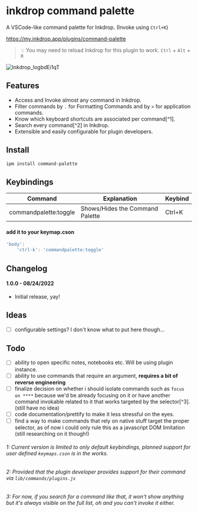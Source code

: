 # inkdrop command palette

A VSCode-like command palette for Inkdrop. (Invoke using `Ctrl+K`)

https://my.inkdrop.app/plugins/command-palette

> 💡 You may need to reload Inkdrop for this plugin to work. `Ctrl` + `Alt` + `R`

![Inkdrop_logbdEi1qT](https://user-images.githubusercontent.com/53419401/186372300-eadccb9e-5acb-4771-ac1c-1d46728ce75a.gif)

## Features

- Access and Invoke almost any command in Inkdrop.
- Filter commands by `.` for Formatting Commands and by `>` for application commands.
- Know which keyboard shortcuts are associated per command[^1].
- Search every command[^2] in Inkdrop.
- Extensible and easily configurable for plugin developers.

## Install

```css
ipm install command-palette
```

## Keybindings

| Command               | Explanation                     | Keybind |
| --------------------- | ------------------------------- | ------- |
| commandpalette:toggle | Shows/Hides the Command Palette | Ctrl+K  |

#### add it to your keymap.cson

```js
'body':
    'ctrl-k': 'commandpalette:toggle'
```

## Changelog

#### 1.0.0 - 08/24/2022

- Initial release, yay!

## Ideas

- [ ] configurable settings? I don't know what to put here though...

## Todo

- [ ] ability to open specific notes, notebooks etc. Will be using plugin instance.
- [ ] ability to use commands that require an argument, **requires a bit of reverse engineering**
- [ ] finalize decision on whether i should isolate commands such as `focus on ****` because we'd be already focusing on it or have another command invokable related to it that works targeted by the selector[^3]. (still have no idea)
- [ ] code documentation/prettify to make it less stressful on the eyes.
- [ ] find a way to make commands that rely on native stuff target the proper selector, as of now i could only rule this as a javascript DOM limitation (still researching on it though!)

###### 1: Current version is limited to only default keybindings, planned support for user defined `keymaps.cson` is in the works.

###### 2: Provided that the plugin developer provides support for their command via `lib/commands/plugins.js`

###### 3: For now, if you search for a command like that, it won't show anything but it's always visible on the full list, oh and you can't invoke it either.
